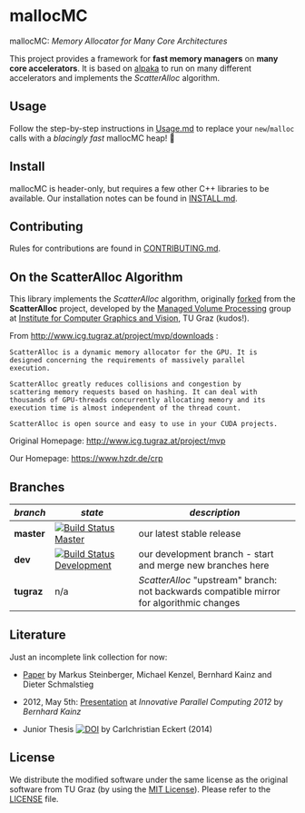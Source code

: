 mallocMC
=============

mallocMC: *Memory Allocator for Many Core Architectures*

This project provides a framework for **fast memory managers** on **many core
accelerators**. It is based on [alpaka](https://github.com/alpaka-group/alpaka)
to run on many different accelerators and implements the *ScatterAlloc* algorithm.


Usage
-------

Follow the step-by-step instructions in [Usage.md](Usage.md) to replace your
`new`/`malloc` calls with a *blacingly fast* mallocMC heap! :rocket:


Install
-------

mallocMC is header-only, but requires a few other C++ libraries to be
available. Our installation notes can be found in [INSTALL.md](INSTALL.md).


Contributing
------------

Rules for contributions are found in [CONTRIBUTING.md](CONTRIBUTING.md).

On the ScatterAlloc Algorithm
-----------------------------

This library implements the *ScatterAlloc* algorithm, originally
[forked](https://en.wikipedia.org/wiki/Fork_%28software_development%29)
from the **ScatterAlloc** project, developed by the
[Managed Volume Processing](http://www.icg.tugraz.at/project/mvp)
group at [Institute for Computer Graphics and Vision](http://www.icg.tugraz.at),
TU Graz (kudos!).

From http://www.icg.tugraz.at/project/mvp/downloads :
```quote
ScatterAlloc is a dynamic memory allocator for the GPU. It is
designed concerning the requirements of massively parallel
execution.

ScatterAlloc greatly reduces collisions and congestion by
scattering memory requests based on hashing. It can deal with
thousands of GPU-threads concurrently allocating memory and its
execution time is almost independent of the thread count.

ScatterAlloc is open source and easy to use in your CUDA projects.
```

Original Homepage: http://www.icg.tugraz.at/project/mvp

Our Homepage: https://www.hzdr.de/crp


Branches
--------

| *branch*    | *state* | *description*           |
| ----------- | ------- | ----------------------- |
| **master**  | [![Build Status Master](https://travis-ci.org/ComputationalRadiationPhysics/mallocMC.png?branch=master)](https://travis-ci.org/ComputationalRadiationPhysics/mallocMC "master") | our latest stable release |
| **dev**     | [![Build Status Development](https://travis-ci.org/ComputationalRadiationPhysics/mallocMC.png?branch=dev)](https://travis-ci.org/ComputationalRadiationPhysics/mallocMC "dev") | our development branch - start and merge new branches here |
| **tugraz**  | n/a | *ScatterAlloc* "upstream" branch: not backwards compatible mirror for algorithmic changes |



Literature
----------

Just an incomplete link collection for now:

- [Paper](http://www.icg.tugraz.at/Members/steinber/scatteralloc-1) by
  Markus Steinberger, Michael Kenzel, Bernhard Kainz and Dieter Schmalstieg

- 2012, May 5th: [Presentation](http://innovativeparallel.org/Presentations/inPar_kainz.pdf)
        at *Innovative Parallel Computing 2012* by *Bernhard Kainz*

- Junior Thesis [![DOI](https://zenodo.org/badge/doi/10.5281/zenodo.34461.svg)](http://dx.doi.org/10.5281/zenodo.34461) by
  Carlchristian Eckert (2014)


License
-------

We distribute the modified software under the same license as the
original software from TU Graz (by using the
[MIT License](https://en.wikipedia.org/wiki/MIT_License)).
Please refer to the [LICENSE](LICENSE) file.
